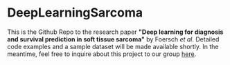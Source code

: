 # DeepLearningSarcoma

This is the Github Repo to the research paper **"Deep learning for diagnosis and survival prediction in soft tissue sarcoma"** by Foersch *et al*. Detailed code examples and a sample dataset will be made available shortly. In the meantime, feel free to inquire about this project to our group [here](mailto:sebastian.foersch@unimedizin-mainz.de?subject=[GitHub]Deep%20Learning%20Sarcoma).
